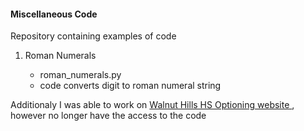 #### Miscellaneous Code
<p>
  Repository containing examples of code
  <ol>
    <li> Roman Numerals</li>
    <ul>
      <li> roman_numerals.py </li>
      <li> code converts digit to roman numeral string </li>
    </ul>
  </ol>
</p>
<p>
  Additionaly I was able to work on <a href= "http://optioning.glitch.me/"> Walnut Hills HS Optioning website </a>, 
  however no longer have the access to the code 
</p>
